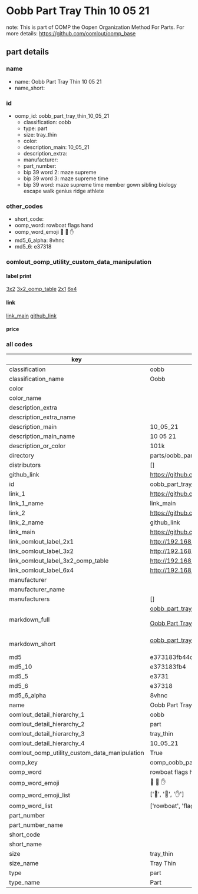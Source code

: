 # Oobb Part Tray Thin 10 05 21  

note: This is part of OOMP the Oopen Organization Method For Parts. For more details: https://github.com/oomlout/oomp_base

##  part details





### name
* name: Oobb Part Tray Thin 10 05 21
* name_short: 
### id
* oomp_id: oobb_part_tray_thin_10_05_21
  * classification: oobb
  * type: part
  * size: tray_thin
  * color: 
  * description_main: 10_05_21
  * description_extra: 
  * manufacturer: 
  * part_number: 
  * bip 39 word 2: maze supreme
  * bip 39 word 3: maze supreme time
  * bip 39 word: maze supreme time member gown sibling biology escape walk genius ridge athlete

### other_codes
* short_code: 
* oomp_word: rowboat flags hand
* oomp_word_emoji :rowboat: :flags: :hand:
* md5_6_alpha: 8vhnc
* md5_6: e37318






### oomlout_oomp_utility_custom_data_manipulation
#### label print
[3x2](http://192.168.1.245:1112/?label=oomp%208vhnc)
[3x2_oomp_table](http://192.168.1.107:1112/?label=oomp%208vhnc)
[2x1](http://192.168.1.242:1112/?label=oomp%208vhnc)
[6x4](http://192.168.1.55:1112/?label=oomp%208vhnc)    

#### link

[link_main](https://github.com/oomlout/oomlout_oomp_current_version_messy/tree/main/parts/oobb_part_tray_thin_10_05_21) [github_link](https://github.com/oomlout/oomlout_oomp_part_src/tree/main/parts/oobb_part_tray_thin_10_05_21)                             

#### price







### all codes 
| key | value |  
| --- | --- |  
| classification | oobb |  
| classification_name | Oobb |  
| color |  |  
| color_name |  |  
| description_extra |  |  
| description_extra_name |  |  
| description_main | 10_05_21 |  
| description_main_name | 10 05 21 |  
| description_or_color | 101k |  
| directory | parts/oobb_part_tray_thin_10_05_21 |  
| distributors | [] |  
| github_link | https://github.com/oomlout/oomlout_oomp_part_src/tree/main/parts/oobb_part_tray_thin_10_05_21 |  
| id | oobb_part_tray_thin_10_05_21 |  
| link_1 | https://github.com/oomlout/oomlout_oomp_current_version_messy/tree/main/parts/oobb_part_tray_thin_10_05_21 |  
| link_1_name | link_main |  
| link_2 | https://github.com/oomlout/oomlout_oomp_part_src/tree/main/parts/oobb_part_tray_thin_10_05_21 |  
| link_2_name | github_link |  
| link_main | https://github.com/oomlout/oomlout_oomp_current_version_messy/tree/main/parts/oobb_part_tray_thin_10_05_21 |  
| link_oomlout_label_2x1 | http://192.168.1.242:1112/?label=oomp%208vhnc |  
| link_oomlout_label_3x2 | http://192.168.1.245:1112/?label=oomp%208vhnc |  
| link_oomlout_label_3x2_oomp_table | http://192.168.1.107:1112/?label=oomp%208vhnc |  
| link_oomlout_label_6x4 | http://192.168.1.55:1112/?label=oomp%208vhnc |  
| manufacturer |  |  
| manufacturer_name |  |  
| manufacturers | [] |  
| markdown_full | [oobb_part_tray_thin_10_05_21](https://github.com/oomlout/oomlout_oomp_current_version_messy/tree/main/parts/oobb_part_tray_thin_10_05_21)<br>[](https://github.com/oomlout/oomlout_oomp_current_version_messy/tree/main/parts/oobb_part_tray_thin_10_05_21)<br>[Oobb Part Tray Thin 10 05 21](https://github.com/oomlout/oomlout_oomp_current_version_messy/tree/main/parts/oobb_part_tray_thin_10_05_21)<br><br> |  
| markdown_short | [oobb_part_tray_thin_10_05_21](https://github.com/oomlout/oomlout_oomp_current_version_messy/tree/main/parts/oobb_part_tray_thin_10_05_21)<br><br> |  
| md5 | e373183fb44d02cf1eb298adc4b67c4c |  
| md5_10 | e373183fb4 |  
| md5_5 | e3731 |  
| md5_6 | e37318 |  
| md5_6_alpha | 8vhnc |  
| name | Oobb Part Tray Thin 10 05 21 |  
| oomlout_detail_hierarchy_1 | oobb |  
| oomlout_detail_hierarchy_2 | part |  
| oomlout_detail_hierarchy_3 | tray_thin |  
| oomlout_detail_hierarchy_4 | 10_05_21 |  
| oomlout_oomp_utility_custom_data_manipulation | True |  
| oomp_key | oomp_oobb_part_tray_thin_10_05_21 |  
| oomp_word | rowboat flags hand |  
| oomp_word_emoji | :rowboat: :flags: :hand: |  
| oomp_word_emoji_list | [':rowboat:', ':flags:', ':hand:'] |  
| oomp_word_list | ['rowboat', 'flags', 'hand'] |  
| part_number |  |  
| part_number_name |  |  
| short_code |  |  
| short_name |  |  
| size | tray_thin |  
| size_name | Tray Thin |  
| type | part |  
| type_name | Part |  
